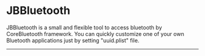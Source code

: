 JBBluetooth
===========

JBBluetooth is a small and flexible tool to access bluetooth by CoreBluetooth framework. You can quickly customize one of your own Bluetooth applications just by setting "uuid.plist" file.

------
